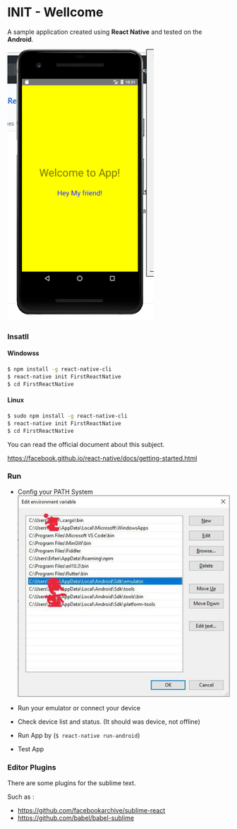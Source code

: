 # INIT - Wellcome

A sample application created using **React Native** and tested on the **Android**.

![ScreenShot](screenshot1.png)

### Insatll

#### Windowss

```sh
$ npm install -g react-native-cli
$ react-native init FirstReactNative
$ cd FirstReactNative
```

#### Linux

```sh
$ sudo npm install -g react-native-cli
$ react-native init FirstReactNative
$ cd FirstReactNative
```

You can read the official document about this subject.

https://facebook.github.io/react-native/docs/getting-started.html


### Run

- Config your PATH System
![ScreenShot](system-path.png)

- Run your emulator or connect your device
- Check device list and status. (It should was device, not offline)
- Run App by (`$ react-native run-android`)
- Test App

### Editor Plugins

There are some plugins for the sublime text.

Such as :

- https://github.com/facebookarchive/sublime-react
- https://github.com/babel/babel-sublime
